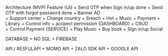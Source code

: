Architecture
(MVP)
Feature 
  {UI}
      + Send OTP when Sign in/up            done
      + Send OTP with forgot password       done
      + Banner AD                          
      + Support center
      + Change country 
      + Sreach
      + Hot
      + Music
      + Payment
      + Library
      + Control info
      + accpect permission 
  {DASHBOARD}
      + CRUD          
      + Control Payment
  {SERVICE}
      + Play Music
      + Buy book
      + Sign in/up Social

      
DATABASE
      + NO SQL
      + FIREBASE

API / RESFULAPI
      + MOMO API
      + ZALO SDK API
      + GOOGLE API
      
  
